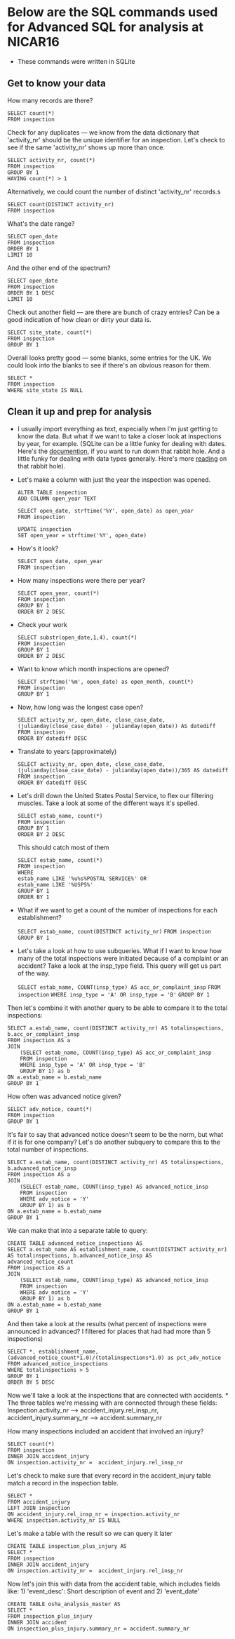 # Below are the SQL commands used for Advanced SQL for analysis at NICAR16
* These commands were written in SQLite

## Get to know your data 

How many records are there? 

    SELECT count(*) 
    FROM inspection

Check for any duplicates — we know from the data dictionary 
  that 'activity_nr' should be the unique identifier for an 
  inspection. Let's check to see if the same 'activity_nr' 
  shows up more than once.

    SELECT activity_nr, count(*)
    FROM inspection
    GROUP BY 1
    HAVING count(*) > 1

Alternatively, we could count the number of distinct 'activity_nr' records.s

    SELECT count(DISTINCT activity_nr)
    FROM inspection
 
What's the date range? 

    SELECT open_date
    FROM inspection
    ORDER BY 1
    LIMIT 10

And the other end of the spectrum?

    SELECT open_date
    FROM inspection  
    ORDER BY 1 DESC
    LIMIT 10

Check out another field — are there are bunch of crazy entries? Can be a good indication of how clean or dirty your data is. 

    SELECT site_state, count(*)
    FROM inspection
    GROUP BY 1


Overall looks pretty good — some blanks, some entries for the UK.
  We could look into the blanks to see if there's an obvious reason for them. 

    SELECT *
    FROM inspection   
    WHERE site_state IS NULL


## Clean it up and prep for analysis
* I usually import everything as text, especially when I'm just getting to know the data.
    But what if we want to take a closer look at inspections by year, for example.
    (SQLite can be a little funky for dealing with dates. Here's the [documention](https://www.sqlite.org/lang_datefunc.html),
    if you want to run down that rabbit hole. And a little funky for dealing with data types generally. Here's more  [reading](http://www.sqlitetutorial.net/sqlite-data-types/) on
    that rabbit hole).


* Let's make a column with just the year the inspection was opened. 

    `ALTER TABLE inspection`        
    `ADD COLUMN open_year TEXT`      

    `SELECT open_date, strftime('%Y', open_date) as open_year`     
    `FROM inspection`
    
    `UPDATE inspection`     
    `SET open_year = strftime('%Y', open_date)`

* How's it look?

    `SELECT open_date, open_year`        
    `FROM inspection`       

* How many inspections were there per year?

    `SELECT open_year, count(*)`     
    `FROM inspection`       
    `GROUP BY 1`        
    `ORDER BY 2 DESC`       

* Check your work

    `SELECT substr(open_date,1,4), count(*)`        
    `FROM inspection`      
    `GROUP BY 1`        
    `ORDER BY 2 DESC` 

* Want to know which month inspections are opened?

    `SELECT strftime('%m', open_date) as open_month, count(*)`  
    `FROM inspection`  
    `GROUP BY 1`  

* Now, how long was the longest case open? 

    `SELECT activity_nr, open_date, close_case_date, (julianday(close_case_date) - julianday(open_date)) AS datediff`  
    `FROM inspection`  
    `ORDER BY datediff DESC`

* Translate to years (approximately)

    `SELECT activity_nr, open_date, close_case_date,`   
    	`(julianday(close_case_date) - julianday(open_date))/365 AS datediff`  
    `FROM inspection`  
    `ORDER BY datediff DESC`

* Let's drill down the United States Postal Service, to flex our filtering muscles.
    Take a look at some of the different ways it's spelled.

    `SELECT estab_name, count(*)`  
    `FROM inspection`  
    `GROUP BY 1`  
    `ORDER BY 2 DESC`  
    
    This should catch most of them
    
    `SELECT estab_name, count(*)`       
    `FROM inspection`      
    `WHERE`     
        `estab_name LIKE '%u%s%POSTAL SERVICE%' OR`     
        `estab_name LIKE '%USPS%'`      
    `GROUP BY 1`        
    `ORDER BY 1`        

* What if we want to get a count of the number of inspections for each establishment?

    `SELECT estab_name, count(DISTINCT activity_nr)`
    `FROM inspection`
    `GROUP BY 1`

* Let's take a look at how to use subqueries. What if I want to know how many of the total inspections 
	were initiated because of a complaint or an accident? Take a look at the insp_type field. 
	This query will get us part of the way.
 
    `SELECT estab_name, COUNT(insp_type) AS acc_or_complaint_insp`
    `FROM inspection`
    `WHERE insp_type = 'A' OR insp_type = 'B'`
    `GROUP BY 1`

Then let's combine it with another query to be able to compare it to the total inspections:

    SELECT a.estab_name, count(DISTINCT activity_nr) AS totalinspections, b.acc_or_complaint_insp
    FROM inspection AS a
    JOIN
        (SELECT estab_name, COUNT(insp_type) AS acc_or_complaint_insp
        FROM inspection
        WHERE insp_type = 'A' OR insp_type = 'B'
        GROUP BY 1) as b
    ON a.estab_name = b.estab_name
    GROUP BY 1

How often was advanced notice given?

    SELECT adv_notice, count(*)
    FROM inspection
    GROUP BY 1

It's fair to say that advanced notice doesn't seem to be the norm, but what if it is for one company?
Let's do another subquery to compare this to the total number of inspections.

    SELECT a.estab_name, count(DISTINCT activity_nr) AS totalinspections, b.advanced_notice_insp
    FROM inspection AS a
    JOIN
        (SELECT estab_name, COUNT(insp_type) AS advanced_notice_insp
        FROM inspection
        WHERE adv_notice = 'Y'
        GROUP BY 1) as b
    ON a.estab_name = b.estab_name
    GROUP BY 1

We can make that into a separate table to query: 

    CREATE TABLE advanced_notice_inspections AS
    SELECT a.estab_name AS establishment_name, count(DISTINCT activity_nr) AS totalinspections, b.advanced_notice_insp AS 	             advanced_notice_count
    FROM inspection AS a
    JOIN
        (SELECT estab_name, COUNT(insp_type) AS advanced_notice_insp
        FROM inspection
        WHERE adv_notice = 'Y'
        GROUP BY 1) as b
    ON a.estab_name = b.estab_name
    GROUP BY 1

And then take a look at the results (what percent of inspections were announced in advanced? I filtered for places that had
	had more than 5 inspections)

    SELECT *, establishment_name, (advanced_notice_count*1.0)/(totalinspections*1.0) as pct_adv_notice
    FROM advanced_notice_inspections
    WHERE totalinspections > 5
    GROUP BY 1    
    ORDER BY 5 DESC

    
Now we'll take a look at the inspections that are connected with accidents. 
	* The three tables we're messing with are connected through these fields:  
	Inspection.activity_nr --> accident_injury.rel_insp_nr, accident_injury.summary_nr --> accident.summary_nr

How many inspections included an accident that involved an injury?

    SELECT count(*)
    FROM inspection
    INNER JOIN accident_injury 
    ON inspection.activity_nr =  accident_injury.rel_insp_nr
    
Let's check to make sure that every record in the accident_injury table match a record in the inspection table.

    SELECT *
    FROM accident_injury
    LEFT JOIN inspection
    ON accident_injury.rel_insp_nr = inspection.activity_nr
    WHERE inspection.activity_nr IS NULL
    
Let's make a table with the result so we can query it later

    CREATE TABLE inspection_plus_injury AS     
    SELECT *    
    FROM inspection
    INNER JOIN accident_injury
    ON inspection.activity_nr =  accident_injury.rel_insp_nr

Now let's join this with data from the accident table, which includes fields like:
	1) 'event_desc': Short description of event and 2) 'event_date'

    CREATE TABLE osha_analysis_master AS
    SELECT * 
    FROM inspection_plus_injury
    INNER JOIN accident     
    ON inspection_plus_injury.summary_nr = accident.summary_nr
